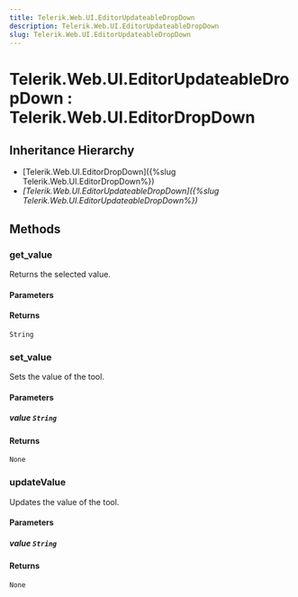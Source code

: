 ```yaml
---
title: Telerik.Web.UI.EditorUpdateableDropDown
description: Telerik.Web.UI.EditorUpdateableDropDown
slug: Telerik.Web.UI.EditorUpdateableDropDown
---
```


# Telerik.Web.UI.EditorUpdateableDropDown : Telerik.Web.UI.EditorDropDown

## Inheritance Hierarchy

* [Telerik.Web.UI.EditorDropDown]({%slug Telerik.Web.UI.EditorDropDown%})
* *[Telerik.Web.UI.EditorUpdateableDropDown]({%slug Telerik.Web.UI.EditorUpdateableDropDown%})*


## Methods

### get_value

Returns the selected value.

#### Parameters

#### Returns

`String` 

### set_value

Sets the value of the tool.

#### Parameters

##### value `String`

#### Returns

`None` 

### updateValue

Updates the value of the tool.

#### Parameters

##### value `String`

#### Returns

`None` 


